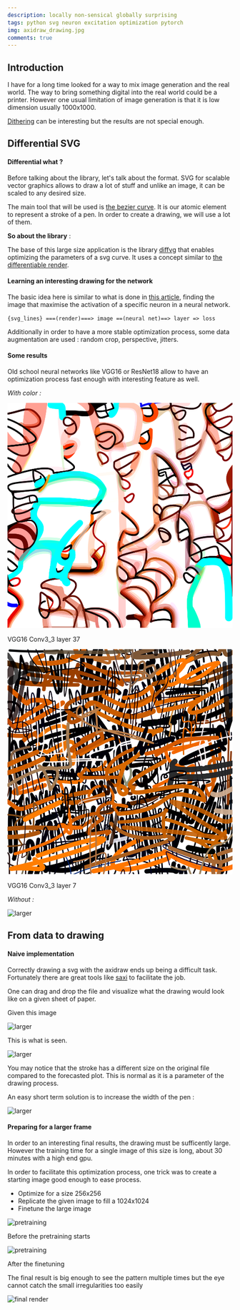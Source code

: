 ```yaml
---
description: locally non-sensical globally surprising
tags: python svg neuron excitation optimization pytorch
img: axidraw_drawing.jpg
comments: true
---
```


## Introduction

I have for a long time looked for a way to mix image generation and the real world.
The way to bring something digital into the real world could be a printer. However one usual limitation of image generation is that it is low dimension usually 1000x1000. 

[Dithering](https://en.wikipedia.org/wiki/Dither) can be interesting but the results are not special enough.


## Differential SVG

#### Differential what ?

Before talking about the library, let's talk about the format. SVG for scalable vector graphics allows to draw a lot of stuff and unlike an image, it can be scaled to any desired size.

The main tool that will be used is [the bezier curve](https://en.wikipedia.org/wiki/Bézier_curve). It is our atomic element to represent a stroke of a pen. In order to create a drawing, we will use a lot of them.


__So about the library__ : 

The base of this large size application is the library [diffvg](https://github.com/BachiLi/diffvg) that enables optimizing the parameters of a svg curve.
It uses a concept similar to [the differentiable render](https://www.youtube.com/watch?v=tGJ4tEwhgo8).


#### Learning an interesting drawing for the network

The basic idea here is similar to what is done in [this article](https://distill.pub/2018/differentiable-parameterizations/), finding the image that maximise the activation of a specific neuron in a neural network.


```
{svg_lines} ===(render)===> image ==(neural net)==> layer => loss
```

Additionally in order to have a more stable optimization process, some data augmentation are used : random crop, perspective, jitters.


#### Some results

Old school neural networks like VGG16 or ResNet18 allow to have an optimization process fast enough with interesting feature as well.


*With color :*

![VGG Conv3_3](https://raw.githubusercontent.com/AdMoR/neural-styles/master/images/best_svg_color_neuron_exc/result_n_paths202_im_size500_n_steps2500_layer_nameVGGLayers.Conv3_3_layer_index37.svg)

VGG16 Conv3_3 layer 37


![VGG Conv3_3](https://raw.githubusercontent.com/AdMoR/neural-styles/master/images/best_svg_color_neuron_exc/result_n_paths202_im_size500_n_steps2500_layer_nameVGGLayers.Conv3_3_layer_index7.svg)

VGG16 Conv3_3 layer 7


*Without :*

![larger]({{site.baseurl}}/assets/img/saxi_original_drawing.png)



## From data to drawing

#### Naive implementation 

Correctly drawing a svg with the axidraw ends up being a difficult task. Fortunately there are great tools like [saxi](https://github.com/nornagon/saxi) to facilitate the job.

One can drag and drop the file and visualize what the drawing would look like on a given sheet of paper.


Given this image 

![larger]({{site.baseurl}}/assets/img/saxi_original_drawing.png)

This is what is seen.

![larger]({{site.baseurl}}/assets/img/saxi_naive_drawing.png)

You may notice that the stroke has a different size on the original file compared to the forecasted plot. This is normal as it is a parameter of the drawing process.


An easy short term solution is to increase the width of the pen :

![larger]({{site.baseurl}}/assets/img/saxi_larger_pen.png)



#### Preparing for a larger frame

In order to an interesting final results, the drawing must be sufficently large. However the training time for a single image of this size is long, about 30 minutes with a high end gpu.

In order to facilitate this optimization process, one trick was to create a starting image good enough to ease process.
- Optimize for a size 256x256
- Replicate the given image to fill a 1024x1024 
- Finetune the large image

![pretraining]({{site.baseurl}}/assets/img/pretraining_small.png)

Before the pretraining starts


![pretraining]({{site.baseurl}}/assets/img/after_finetuning.png)

After the finetuning



The final result is big enough to see the pattern multiple times but the eye cannot catch the small irregularities too easily

![final render]({{site.baseurl}}/assets/img/final_render_neural_style_axi.jpg)

